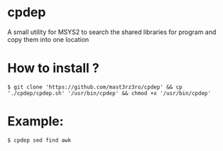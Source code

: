 # cpdep
A small utility for MSYS2 to search the shared libraries for program and copy them into one location

# How to install ?
```
$ git clone 'https://github.com/mast3rz3ro/cpdep' && cp './cpdep/cpdep.sh' '/usr/bin/cpdep' && chmod +x '/usr/bin/cpdep'
```

# Example:
```
$ cpdep sed find awk
```